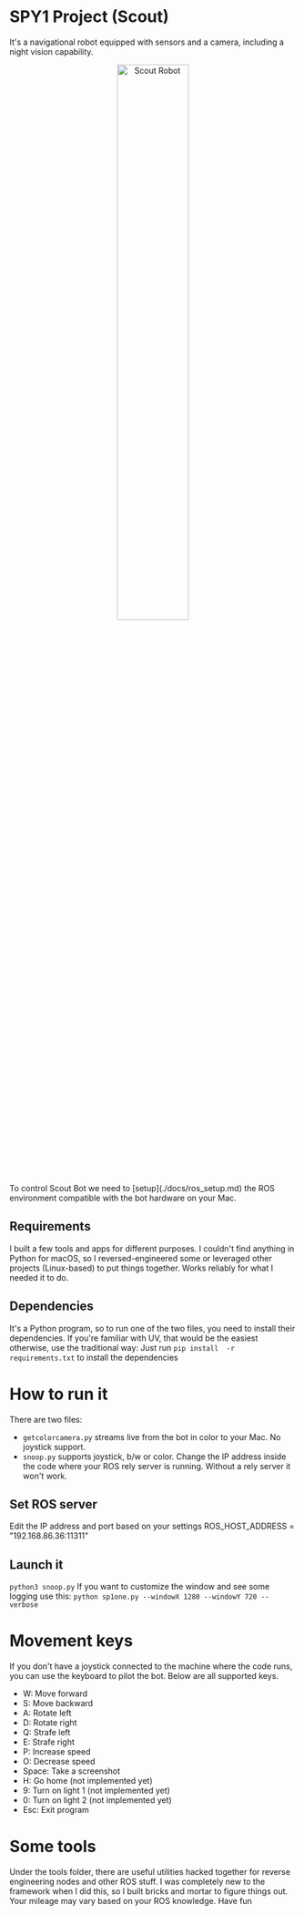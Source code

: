 # SPY1 Project (Scout)

It's a navigational robot equipped with sensors and a camera, including a night vision capability.
<p align="center">
  <img src="https://www.robotshop.com/cdn/shop/files/moorebot-scout-ai-powered-autonomous-mobile-robot-4.webp?v=1720479033" alt="Scout Robot" style="width:50%;">
</p>
To control Scout Bot we need to [setup](./docs/ros_setup.md) the ROS environment compatible with the bot hardware on your Mac.

## Requirements
I built a few tools and apps for different purposes. I couldn't find anything in Python for macOS, so I reversed-engineered some or leveraged other projects (Linux-based) to put things together. Works reliably for what I needed it to do.

## Dependencies
It's a Python program, so to run one of the two files, you need to install their dependencies.
If you're familiar with UV, that would be the easiest otherwise, use the traditional way:
Just run ``` pip install  -r requirements.txt ``` to install the dependencies

# How to run it
There are two files:
* `getcolorcamera.py` streams live from the bot in color to your Mac. No joystick support.
* `snoop.py` supports joystick, b/w or color. Change the IP address inside the code where your ROS rely server is running. Without a rely server it won't work.

## Set ROS server
Edit the IP address and port based on your settings
ROS_HOST_ADDRESS = "192.168.86.36:11311"
## Launch it
`python3 snoop.py`
If you want to customize the window and see some logging use this:
`python sp1one.py --windowX 1280 --windowY 720 --verbose`

# Movement keys
If you don't have a joystick connected to the machine where the code runs, you can use the keyboard to pilot the bot.
Below are all supported keys.

* W: Move forward
* S: Move backward
* A: Rotate left
* D: Rotate right
* Q: Strafe left
* E: Strafe right
* P: Increase speed
* O: Decrease speed
* Space: Take a screenshot
* H: Go home (not implemented yet)
* 9: Turn on light 1 (not implemented yet)
* 0: Turn on light 2 (not implemented yet)
* Esc: Exit program

# Some tools
Under the tools folder, there are useful utilities hacked together for reverse engineering nodes and other ROS stuff. I was completely new to the framework when I did this, so I built bricks and mortar to figure things out. Your mileage may vary based on your ROS knowledge. Have fun
